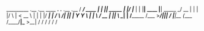
  _________      .__  .__           ____  __.      .__  .__       .__ 
 /   _____/ ____ |  | |__| _____   |    |/ _|____  |  | |__| ____ |__|
 \_____  \_/ __ \|  | |  |/     \  |      < \__  \ |  | |  |/ ___\|  |
 /        \  ___/|  |_|  |  Y Y  \ |    |  \ / __ \|  |_|  \  \___|  |
/_______  /\___  >____/__|__|_|  / |____|__ (____  /____/__|\___  >__|
        \/     \/              \/          \/    \/             \/    

